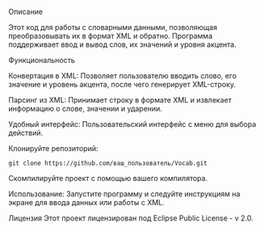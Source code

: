 Описание

Этот код для работы с словарными данными, позволяющая преобразовывать их в формат XML и обратно. 
Программа поддерживает ввод и вывод слов, их значений и уровня акцента.


Функциональность

Конвертация в XML: 
	Позволяет пользователю вводить слово, его значение и уровень акцента, после чего генерирует XML-строку.

Парсинг из XML: 
	Принимает строку в формате XML и извлекает информацию о слове, значении и ударении.

Удобный интерфейс: 
	Пользовательский интерфейс с меню для выбора действий.

Клонируйте репозиторий:

	git clone https://github.com/ваш_пользователь/Vocab.git

Скомпилируйте проект с помощью вашего компилятора.

Использование:
	Запустите программу и следуйте инструкциям на экране для ввода данных или работы с XML.

Лицензия
	Этот проект лицензирован под Eclipse Public License - v 2.0.


